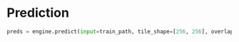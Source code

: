 # Prediction

```python
preds = engine.predict(input=train_path, tile_shape=[256, 256], overlaps=[48, 48])
```
